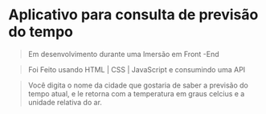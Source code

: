 # Aplicativo para consulta de previsão do tempo

> Em desenvolvimento durante uma Imersão em Front -End

> Foi Feito usando HTML | CSS | JavaScript e consumindo uma API

> Você digita o nome da cidade que gostaria de saber a previsão do tempo atual, e le retorna com a temperatura em graus celcius e a unidade relativa do ar.
